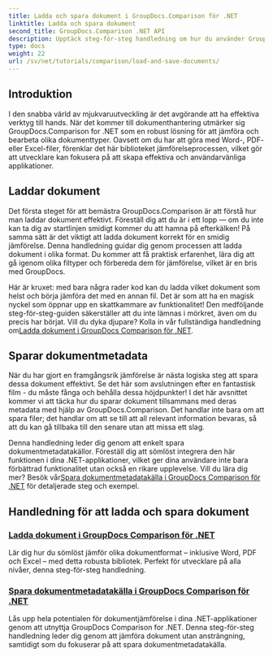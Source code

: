 ```yaml
---
title: Ladda och spara dokument i GroupDocs.Comparison för .NET
linktitle: Ladda och spara dokument
second_title: GroupDocs.Comparison .NET API
description: Upptäck steg-för-steg handledning om hur du använder GroupDocs.Comparison för .NET för att ladda och spara dokument effektivt. Perfekt för utvecklare som vill effektivisera dokumentjämförelser.
type: docs
weight: 22
url: /sv/net/tutorials/comparison/load-and-save-documents/
---
```

## Introduktion

I den snabba värld av mjukvaruutveckling är det avgörande att ha effektiva verktyg till hands. När det kommer till dokumenthantering utmärker sig GroupDocs.Comparison for .NET som en robust lösning för att jämföra och bearbeta olika dokumenttyper. Oavsett om du har att göra med Word-, PDF- eller Excel-filer, förenklar det här biblioteket jämförelseprocessen, vilket gör att utvecklare kan fokusera på att skapa effektiva och användarvänliga applikationer.

## Laddar dokument

Det första steget för att bemästra GroupDocs.Comparison är att förstå hur man laddar dokument effektivt. Föreställ dig att du är i ett lopp — om du inte kan ta dig av startlinjen smidigt kommer du att hamna på efterkälken! På samma sätt är det viktigt att ladda dokument korrekt för en smidig jämförelse. Denna handledning guidar dig genom processen att ladda dokument i olika format. Du kommer att få praktisk erfarenhet, lära dig att gå igenom olika filtyper och förbereda dem för jämförelse, vilket är en bris med GroupDocs.

 Här är kruxet: med bara några rader kod kan du ladda vilket dokument som helst och börja jämföra det med en annan fil. Det är som att ha en magisk nyckel som öppnar upp en skattkammare av funktionalitet! Den medföljande steg-för-steg-guiden säkerställer att du inte lämnas i mörkret, även om du precis har börjat. Vill du dyka djupare? Kolla in vår fullständiga handledning om[Ladda dokument i GroupDocs Comparison för .NET](./load-documents/).

## Sparar dokumentmetadata

När du har gjort en framgångsrik jämförelse är nästa logiska steg att spara dessa dokument effektivt. Se det här som avslutningen efter en fantastisk film - du måste fånga och behålla dessa höjdpunkter! I det här avsnittet kommer vi att täcka hur du sparar dokument tillsammans med deras metadata med hjälp av GroupDocs.Comparison. Det handlar inte bara om att spara filer; det handlar om att se till att all relevant information bevaras, så att du kan gå tillbaka till den senare utan att missa ett slag.

 Denna handledning leder dig genom att enkelt spara dokumentmetadatakällor. Föreställ dig att sömlöst integrera den här funktionen i dina .NET-applikationer, vilket ger dina användare inte bara förbättrad funktionalitet utan också en rikare upplevelse. Vill du lära dig mer? Besök vår[Spara dokumentmetadatakälla i GroupDocs Comparison för .NET](./save-documents-metadata-source/) för detaljerade steg och exempel.

## Handledning för att ladda och spara dokument
### [Ladda dokument i GroupDocs Comparison för .NET](./load-documents/)
Lär dig hur du sömlöst jämför olika dokumentformat – inklusive Word, PDF och Excel – med detta robusta bibliotek. Perfekt för utvecklare på alla nivåer, denna steg-för-steg handledning.
### [Spara dokumentmetadatakälla i GroupDocs Comparison för .NET](./save-documents-metadata-source/)
Lås upp hela potentialen för dokumentjämförelse i dina .NET-applikationer genom att utnyttja GroupDocs Comparison for .NET. Denna steg-för-steg handledning leder dig genom att jämföra dokument utan ansträngning, samtidigt som du fokuserar på att spara dokumentmetadatakälla.